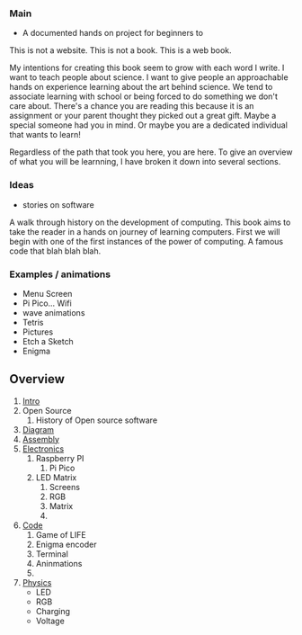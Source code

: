 ### Main

- A documented hands on project for beginners to 

This is not a website. This is not a book. This is a web book. 

My intentions for creating this book seem to grow with each word I write. I want to teach people about science. I want to give people an approachable hands on experience learning about the art behind science. We tend to associate learning with school or being forced to do something we don't care about. There's a chance you are reading this because it is an assignment or your parent thought they picked out a great gift. Maybe a special someone had you in mind. Or maybe you are a dedicated individual that wants to learn!

Regardless of the path that took you here, you are here. To give an overview of what you will be learnning, I have broken it down into several sections.


### Ideas

- stories on software

A walk through history on the development of computing. This book aims to take the reader in a hands on journey of learning computers. First we will begin with one of the first instances of the power of computing. A famous code that blah blah blah. 

### Examples / animations
- Menu Screen
- Pi Pico... Wifi
- wave animations
- Tetris
- Pictures
- Etch a Sketch
- Enigma

## Overview

1. [Intro](Intro)
2. Open Source
   1. History of Open source software
3. [Diagram](Diagram)
4. [Assembly](Assembly)
5. [Electronics](2.Work/Electronics)
   1. Raspberry PI
      1. Pi Pico
   2. LED Matrix
      1. Screens
      2. RGB
      3. Matrix
      4. 
6. [Code](2.Work/Code)
   1. Game of LIFE
   2. Enigma encoder
   3. Terminal
   4. Aninmations
   5. 
7. [Physics](1.Ideas/Physics)
    - LED
    - RGB
    - Charging
    - Voltage